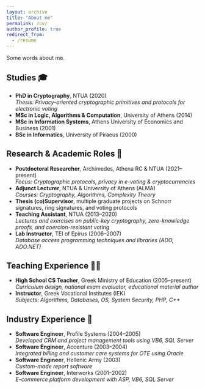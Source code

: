 ```yaml
---
layout: archive
title: "About me"
permalink: /cv/
author_profile: true
redirect_from:
  - /resume
---
```

Some words about me.

## Studies 🎓

- **PhD in Cryptography**, NTUA (2020)  
  *Thesis: Privacy-oriented cryptographic primitives and protocols for electronic voting*
- **MSc in Logic, Algorithms & Computation**, University of Athens (2014)  
- **MSc in Information Systems**, Athens University of Economics and Business (2001)  
- **BSc in Informatics**, University of Piraeus (2000)

## Research & Academic Roles 🔬

- **Postdoctoral Researcher**, Archimedes, Athena RC & NTUA (2021–present)  
  *Focus: Cryptographic protocols, privacy in e-voting & cryptocurrencies*
- **Adjunct Lecturer**, NTUA & University of Athens (ALMA)  
  *Courses: Cryptography, Algorithms, Complexity Theory*
- **Thesis (co)Supervisor**, multiple graduate projects on Schnorr signatures, ring signatures, and voting protocols
- **Teaching Assistant**, NTUA (2013–2020)  
  *Lectures and exercises on public-key cryptography, zero-knowledge proofs, and coercion-resistant voting*
- **Lab Instructor**, TEI of Epirus (2006–2007)  
  *Database access programming techniques and libraries (ADO, ADO.NET)*

## Teaching Experience  👨‍🏫

- **High School CS Teacher**, Greek Ministry of Education (2005–present)  
  *Curriculum design, national exam evaluator, educational material author*
- **Instructor**, Greek Vocational Institutes (IEK)  
  *Subjects: Algorithms, Databases, OS, System Security, PHP, C++*

## Industry Experience 💼

- **Software Engineer**, Profile Systems (2004–2005)  
  *Developed CRM and project management tools using VB6, SQL Server*
- **Software Engineer**, Accenture (2003–2004)  
  *Integrated billing and customer care systems for OTE using Oracle*
- **Software Engineer**, Hellenic Army (2003)  
  *Custom-made report software*
- **Software Engineer**, Interworks (2001–2002)  
  *E-commerce platform development with ASP, VB6, SQL Server*
